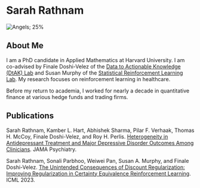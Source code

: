 # Sarah Rathnam  
![Angels; 25%](https://github.com/sarahrathnam/sarahrathnam.github.io/blob/main/DSC07539.jpg?raw=true)
## About Me
I am a PhD candidate in Applied Mathematics at Harvard University. I am co-advised by Finale Doshi-Velez of the [Data to Actionable Knowledge (DtAK) Lab](https://dtak.github.io/) and Susan Murphy of the [Statistical Reinforcement Learning Lab](http://people.seas.harvard.edu/~samurphy/lab/overview.html). My research focuses on reinforcement learning in healthcare.

Before my return to academia, I worked for nearly a decade in quantitative finance at various hedge funds and trading firms.

## Publications

Sarah Rathnam, Kamber L. Hart, Abhishek Sharma, Pilar F. Verhaak, Thomas H. McCoy, Finale Doshi-Velez, and Roy H. Perlis. [Heterogeneity in Antidepressant Treatment and Major Depressive Disorder Outcomes Among Clinicians](https://jamanetwork.com/journals/jamapsychiatry/article-abstract/2821076). JAMA Psychiatry.

Sarah Rathnam, Sonali Parbhoo, Weiwei Pan, Susan A. Murphy, and Finale Doshi-Velez. [The Unintended Consequences of Discount Regularization: Improving Regularization in Certainty Equivalence Reinforcement Learning](https://arxiv.org/pdf/2306.11208.pdf). ICML 2023.
